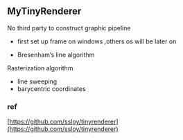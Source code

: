 ## MyTinyRenderer

No third party to construct graphic pipeline

- first set up frame on windows ,others os will be later on

-  Bresenham’s line algorithm 

Rasterization algorithm

- line sweeping
- barycentric coordinates

### ref

[https://github.com/ssloy/tinyrenderer](https://github.com/ssloy/tinyrenderer)

